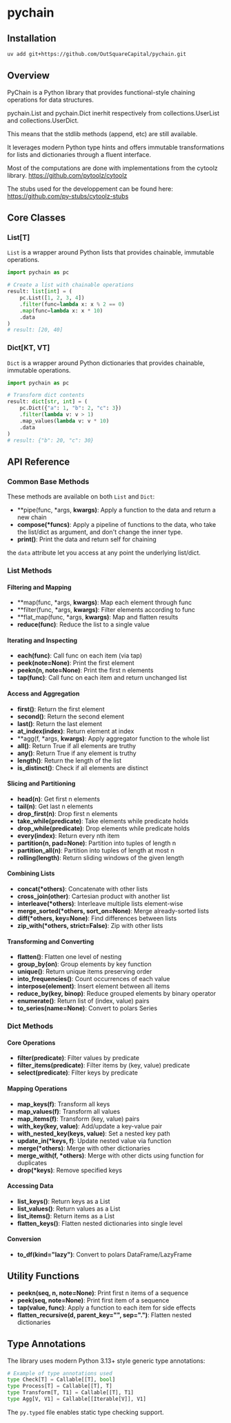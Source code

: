 # pychain

## Installation

```bash
uv add git+https://github.com/OutSquareCapital/pychain.git
```

## Overview

PyChain is a Python library that provides functional-style chaining operations for data structures.

pychain.List and pychain.Dict inerhit respectively from collections.UserList and collections.UserDict.

This means that the stdlib methods (append, etc) are still available.

It leverages modern Python type hints and offers immutable transformations for lists and dictionaries through a fluent interface.

Most of the computations are done with implementations from the cytoolz library.
<https://github.com/pytoolz/cytoolz>

The stubs used for the developpement can be found here:
<https://github.com/py-stubs/cytoolz-stubs>

## Core Classes

### List[T]

`List` is a wrapper around Python lists that provides chainable, immutable operations.

```python
import pychain as pc

# Create a list with chainable operations
result: list[int] = (
    pc.List([1, 2, 3, 4])
    .filter(func=lambda x: x % 2 == 0)
    .map(func=lambda x: x * 10)
    .data
)
# result: [20, 40]
```

### Dict[KT, VT]

`Dict` is a wrapper around Python dictionaries that provides chainable, immutable operations.

```python
import pychain as pc

# Transform dict contents
result: dict[str, int] = (
    pc.Dict({"a": 1, "b": 2, "c": 3})
    .filter(lambda v: v > 1)
    .map_values(lambda v: v * 10)
    .data
)
# result: {"b": 20, "c": 30}
```

## API Reference

### Common Base Methods

These methods are available on both `List` and `Dict`:

- **pipe(func, *args, **kwargs)**: Apply a function to the data and return a new chain
- **compose(*funcs)**: Apply a pipeline of functions to the data, who take the list/dict as argument, and don't change the inner type.
- **print()**: Print the data and return self for chaining

the `data` attribute let you access at any point the underlying list/dict.

### List Methods

#### Filtering and Mapping

- **map(func, *args, **kwargs)**: Map each element through func
- **filter(func, *args, **kwargs)**: Filter elements according to func
- **flat_map(func, *args, **kwargs)**: Map and flatten results
- **reduce(func)**: Reduce the list to a single value

#### Iterating and Inspecting

- **each(func)**: Call func on each item (via tap)
- **peek(note=None)**: Print the first element
- **peekn(n, note=None)**: Print the first n elements
- **tap(func)**: Call func on each item and return unchanged list

#### Access and Aggregation

- **first()**: Return the first element
- **second()**: Return the second element
- **last()**: Return the last element
- **at_index(index)**: Return element at index
- **agg(f, *args, **kwargs)**: Apply aggregator function to the whole list
- **all()**: Return True if all elements are truthy
- **any()**: Return True if any element is truthy
- **length()**: Return the length of the list
- **is_distinct()**: Check if all elements are distinct

#### Slicing and Partitioning

- **head(n)**: Get first n elements
- **tail(n)**: Get last n elements
- **drop_first(n)**: Drop first n elements
- **take_while(predicate)**: Take elements while predicate holds
- **drop_while(predicate)**: Drop elements while predicate holds
- **every(index)**: Return every nth item
- **partition(n, pad=None)**: Partition into tuples of length n
- **partition_all(n)**: Partition into tuples of length at most n
- **rolling(length)**: Return sliding windows of the given length

#### Combining Lists

- **concat(*others)**: Concatenate with other lists
- **cross_join(other)**: Cartesian product with another list
- **interleave(*others)**: Interleave multiple lists element-wise
- **merge_sorted(*others, sort_on=None)**: Merge already-sorted lists
- **diff(*others, key=None)**: Find differences between lists
- **zip_with(*others, strict=False)**: Zip with other lists

#### Transforming and Converting

- **flatten()**: Flatten one level of nesting
- **group_by(on)**: Group elements by key function
- **unique()**: Return unique items preserving order
- **into_frequencies()**: Count occurrences of each value
- **interpose(element)**: Insert element between all items
- **reduce_by(key, binop)**: Reduce grouped elements by binary operator
- **enumerate()**: Return list of (index, value) pairs
- **to_series(name=None)**: Convert to polars Series

### Dict Methods

#### Core Operations

- **filter(predicate)**: Filter values by predicate
- **filter_items(predicate)**: Filter items by (key, value) predicate
- **select(predicate)**: Filter keys by predicate

#### Mapping Operations

- **map_keys(f)**: Transform all keys
- **map_values(f)**: Transform all values
- **map_items(f)**: Transform (key, value) pairs
- **with_key(key, value)**: Add/update a key-value pair
- **with_nested_key(keys, value)**: Set a nested key path
- **update_in(*keys, f)**: Update nested value via function
- **merge(*others)**: Merge with other dictionaries
- **merge_with(f, *others)**: Merge with other dicts using function for duplicates
- **drop(*keys)**: Remove specified keys

#### Accessing Data

- **list_keys()**: Return keys as a List
- **list_values()**: Return values as a List
- **list_items()**: Return items as a List
- **flatten_keys()**: Flatten nested dictionaries into single level

#### Conversion

- **to_df(kind="lazy")**: Convert to polars DataFrame/LazyFrame

## Utility Functions

- **peekn(seq, n, note=None)**: Print first n items of a sequence
- **peek(seq, note=None)**: Print first item of a sequence
- **tap(value, func)**: Apply a function to each item for side effects
- **flatten_recursive(d, parent_key="", sep=".")**: Flatten nested dictionaries

## Type Annotations

The library uses modern Python 3.13+ style generic type annotations:

```python
# Example of type annotations used
type Check[T] = Callable[[T], bool]
type Process[T] = Callable[[T], T]
type Transform[T, T1] = Callable[[T], T1]
type Agg[V, V1] = Callable[[Iterable[V]], V1]
```

The `py.typed` file enables static type checking support.
